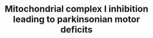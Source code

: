 ---
annotations:
- id: PW:0001118
  parent: classic metabolic pathway
  type: Pathway Ontology
  value: altered energy metabolic pathway
- id: DOID:14330
  parent: central nervous system disease
  type: Disease Ontology
  value: Parkinson's disease
authors:
- Marvin M2
- Eweitz
- Finterly
description: This pathway is a meta-pathway that represents an updated version of
  the Adverse Outcome Pathway (AOP) of Inhibition of the mitochondrial complex I of
  nigro-striatal neurons leads to parkinsonian motor deficits [https://aopwiki.org/aops/3
  AOP-Wiki:3]. All Key Events are present as Key Event nodes, with their corresponding
  molecular pathways as pathway nodes.
last-edited: 2023-02-28
organisms:
- Homo sapiens
redirect_from:
- /index.php/Pathway:WP4945
- /instance/WP4945
- /instance/WP4945_r118497
revision: r118497
schema-jsonld:
- '@context': https://schema.org/
  '@id': https://wikipathways.github.io/pathways/WP4945.html
  '@type': Dataset
  creator:
    '@type': Organization
    name: WikiPathways
  description: This pathway is a meta-pathway that represents an updated version of
    the Adverse Outcome Pathway (AOP) of Inhibition of the mitochondrial complex I
    of nigro-striatal neurons leads to parkinsonian motor deficits [https://aopwiki.org/aops/3
    AOP-Wiki:3]. All Key Events are present as Key Event nodes, with their corresponding
    molecular pathways as pathway nodes.
  keywords: []
  license: CC0
  name: Mitochondrial complex I inhibition leading to parkinsonian motor deficits
seo: CreativeWork
title: Mitochondrial complex I inhibition leading to parkinsonian motor deficits
wpid: WP4945
---
